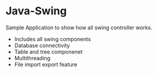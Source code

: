 # Java-Swing
Sample Application to show how all swing controller works.

- Includes all swing components
- Database connectivity
- Table and tree componenet
- Multithreading
- File import export feature
